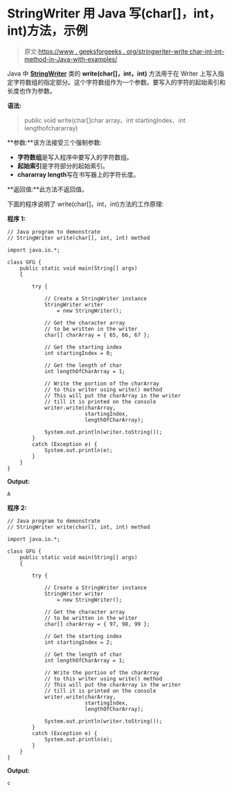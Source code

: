 # StringWriter 用 Java 写(char[]，int，int)方法，示例

> 原文:[https://www . geeksforgeeks . org/stringwriter-write char-int-int-method-in-Java-with-examples/](https://www.geeksforgeeks.org/stringwriter-writechar-int-int-method-in-java-with-examples/)

Java 中 **[StringWriter](https://www.geeksforgeeks.org/java-io-stringwriter-class-in-java/)** 类的 **write(char[]，int，int)** 方法用于在 Writer 上写入指定字符数组的指定部分。这个字符数组作为一个参数。要写入的字符的起始索引和长度也作为参数。

**语法:**

> public void write(char[]char array、int startingIndex、int lengthofchararray)

**参数:**该方法接受三个强制参数:

*   **字符数组**是写入程序中要写入的字符数组。
*   **起始索引**是字符部分的起始索引。
*   **chararray length**写在书写器上的字符长度。

**返回值:**此方法不返回值。

下面的程序说明了 write(char[]，int，int)方法的工作原理:

**程序 1:**

```
// Java program to demonstrate
// StringWriter write(char[], int, int) method

import java.io.*;

class GFG {
    public static void main(String[] args)
    {

        try {

            // Create a StringWriter instance
            StringWriter writer
                = new StringWriter();

            // Get the character array
            // to be written in the writer
            char[] charArray = { 65, 66, 67 };

            // Get the starting index
            int startingIndex = 0;

            // Get the length of char
            int lengthOfCharArray = 1;

            // Write the portion of the charArray
            // to this writer using write() method
            // This will put the charArray in the writer
            // till it is printed on the console
            writer.write(charArray,
                         startingIndex,
                         lengthOfCharArray);

            System.out.println(writer.toString());
        }
        catch (Exception e) {
            System.out.println(e);
        }
    }
}
```

**Output:**

```
A

```

**程序 2:**

```
// Java program to demonstrate
// StringWriter write(char[], int, int) method

import java.io.*;

class GFG {
    public static void main(String[] args)
    {

        try {

            // Create a StringWriter instance
            StringWriter writer
                = new StringWriter();

            // Get the character array
            // to be written in the writer
            char[] charArray = { 97, 98, 99 };

            // Get the starting index
            int startingIndex = 2;

            // Get the length of char
            int lengthOfCharArray = 1;

            // Write the portion of the charArray
            // to this writer using write() method
            // This will put the charArray in the writer
            // till it is printed on the console
            writer.write(charArray,
                         startingIndex,
                         lengthOfCharArray);

            System.out.println(writer.toString());
        }
        catch (Exception e) {
            System.out.println(e);
        }
    }
}
```

**Output:**

```
c

```